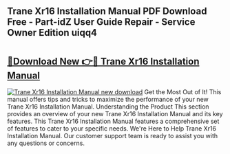 ## Trane Xr16 Installation Manual PDF Download Free - Part-idZ User Guide Repair - Service Owner Edition uiqq4

# <h2><a href="http://bc53896.oget.top/?id=Trane+Xr16+Installation+Manual">🔗Download New 👉🔴 Trane Xr16 Installation Manual</a></h2>

[![Trane Xr16 Installation Manual new download](https://i.imgur.com/5g1atiW.png)](http://bc53896.oget.top/?id=Trane+Xr16+Installation+Manual)
Get the Most Out of It! This manual offers tips and tricks to maximize the performance of your new Trane Xr16 Installation Manual. Understanding the Product This section provides an overview of your new Trane Xr16 Installation Manual and its key features. This Trane Xr16 Installation Manual features a comprehensive set of features to cater to your specific needs. We're Here to Help Trane Xr16 Installation Manual. Our customer support team is ready to assist you with any questions or concerns.
